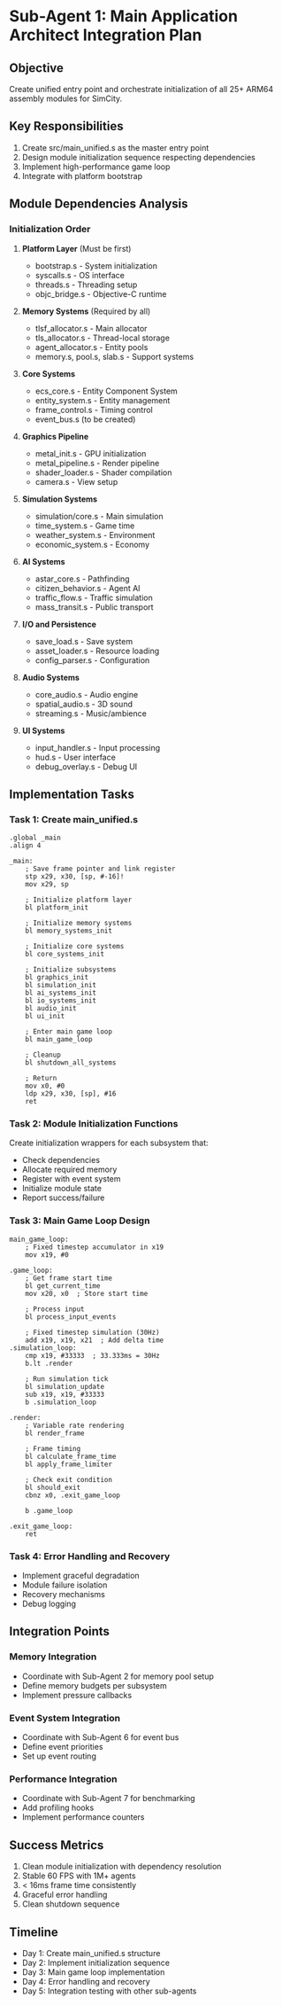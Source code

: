# Sub-Agent 1: Main Application Architect Integration Plan

## Objective
Create unified entry point and orchestrate initialization of all 25+ ARM64 assembly modules for SimCity.

## Key Responsibilities
1. Create src/main_unified.s as the master entry point
2. Design module initialization sequence respecting dependencies
3. Implement high-performance game loop
4. Integrate with platform bootstrap

## Module Dependencies Analysis

### Initialization Order
1. **Platform Layer** (Must be first)
   - bootstrap.s - System initialization
   - syscalls.s - OS interface
   - threads.s - Threading setup
   - objc_bridge.s - Objective-C runtime

2. **Memory Systems** (Required by all)
   - tlsf_allocator.s - Main allocator
   - tls_allocator.s - Thread-local storage
   - agent_allocator.s - Entity pools
   - memory.s, pool.s, slab.s - Support systems

3. **Core Systems**
   - ecs_core.s - Entity Component System
   - entity_system.s - Entity management
   - frame_control.s - Timing control
   - event_bus.s (to be created)

4. **Graphics Pipeline**
   - metal_init.s - GPU initialization
   - metal_pipeline.s - Render pipeline
   - shader_loader.s - Shader compilation
   - camera.s - View setup

5. **Simulation Systems**
   - simulation/core.s - Main simulation
   - time_system.s - Game time
   - weather_system.s - Environment
   - economic_system.s - Economy

6. **AI Systems**
   - astar_core.s - Pathfinding
   - citizen_behavior.s - Agent AI
   - traffic_flow.s - Traffic simulation
   - mass_transit.s - Public transport

7. **I/O and Persistence**
   - save_load.s - Save system
   - asset_loader.s - Resource loading
   - config_parser.s - Configuration

8. **Audio Systems**
   - core_audio.s - Audio engine
   - spatial_audio.s - 3D sound
   - streaming.s - Music/ambience

9. **UI Systems**
   - input_handler.s - Input processing
   - hud.s - User interface
   - debug_overlay.s - Debug UI

## Implementation Tasks

### Task 1: Create main_unified.s
```assembly
.global _main
.align 4

_main:
    ; Save frame pointer and link register
    stp x29, x30, [sp, #-16]!
    mov x29, sp
    
    ; Initialize platform layer
    bl platform_init
    
    ; Initialize memory systems
    bl memory_systems_init
    
    ; Initialize core systems
    bl core_systems_init
    
    ; Initialize subsystems
    bl graphics_init
    bl simulation_init
    bl ai_systems_init
    bl io_systems_init
    bl audio_init
    bl ui_init
    
    ; Enter main game loop
    bl main_game_loop
    
    ; Cleanup
    bl shutdown_all_systems
    
    ; Return
    mov x0, #0
    ldp x29, x30, [sp], #16
    ret
```

### Task 2: Module Initialization Functions
Create initialization wrappers for each subsystem that:
- Check dependencies
- Allocate required memory
- Register with event system
- Initialize module state
- Report success/failure

### Task 3: Main Game Loop Design
```assembly
main_game_loop:
    ; Fixed timestep accumulator in x19
    mov x19, #0
    
.game_loop:
    ; Get frame start time
    bl get_current_time
    mov x20, x0  ; Store start time
    
    ; Process input
    bl process_input_events
    
    ; Fixed timestep simulation (30Hz)
    add x19, x19, x21  ; Add delta time
.simulation_loop:
    cmp x19, #33333  ; 33.333ms = 30Hz
    b.lt .render
    
    ; Run simulation tick
    bl simulation_update
    sub x19, x19, #33333
    b .simulation_loop
    
.render:
    ; Variable rate rendering
    bl render_frame
    
    ; Frame timing
    bl calculate_frame_time
    bl apply_frame_limiter
    
    ; Check exit condition
    bl should_exit
    cbnz x0, .exit_game_loop
    
    b .game_loop
    
.exit_game_loop:
    ret
```

### Task 4: Error Handling and Recovery
- Implement graceful degradation
- Module failure isolation
- Recovery mechanisms
- Debug logging

## Integration Points

### Memory Integration
- Coordinate with Sub-Agent 2 for memory pool setup
- Define memory budgets per subsystem
- Implement pressure callbacks

### Event System Integration
- Coordinate with Sub-Agent 6 for event bus
- Define event priorities
- Set up event routing

### Performance Integration
- Coordinate with Sub-Agent 7 for benchmarking
- Add profiling hooks
- Implement performance counters

## Success Metrics
1. Clean module initialization with dependency resolution
2. Stable 60 FPS with 1M+ agents
3. < 16ms frame time consistently
4. Graceful error handling
5. Clean shutdown sequence

## Timeline
- Day 1: Create main_unified.s structure
- Day 2: Implement initialization sequence
- Day 3: Main game loop implementation
- Day 4: Error handling and recovery
- Day 5: Integration testing with other sub-agents
